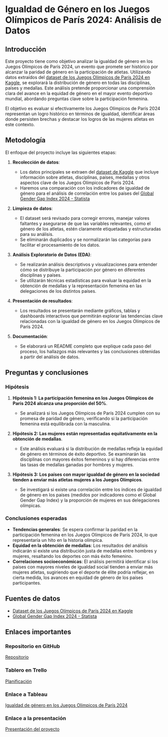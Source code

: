 # Igualdad de Género en los Juegos Olímpicos de París 2024: Análisis de Datos

## Introducción

Este proyecto tiene como objetivo analizar la igualdad de género en los Juegos Olímpicos de París 2024, un evento que promete ser histórico por alcanzar la paridad de género en la participación de atletas. Utilizando datos extraídos del [dataset de los Juegos Olímpicos de París 2024 en Kaggle](https://www.kaggle.com/datasets/piterfm/paris-2024-olympic-summer-games), se explorará la distribución de género en todas las disciplinas, países y medallas. Este análisis pretende proporcionar una comprensión clara del avance en la equidad de género en el mayor evento deportivo mundial, abordando preguntas clave sobre la participación femenina.

El objetivo es evaluar si efectivamente los Juegos Olímpicos de París 2024 representan un logro histórico en términos de igualdad, identificar áreas donde persisten brechas y destacar los logros de las mujeres atletas en este contexto.

## Metodología

El enfoque del proyecto incluye las siguientes etapas:

1. **Recolección de datos**: 
   - Los datos principales se extraen del [dataset de Kaggle](https://www.kaggle.com/datasets/piterfm/paris-2024-olympic-summer-games) que incluye información sobre atletas, disciplinas, países, medallas y otros aspectos clave de los Juegos Olímpicos de París 2024.
   - Haremos una comparación con los indicadores de igualdad de género para el análisis de correlación entre los países del [Global Gender Gap Index 2024 - Statista](https://www.statista.com/statistics/244387/the-global-gender-gap-index/)
   
2. **Limpieza de datos**: 
   - El dataset será revisado para corregir errores, manejar valores faltantes y asegurarse de que las variables relevantes, como el género de los atletas, estén claramente etiquetadas y estructuradas para su análisis.
   - Se eliminarán duplicados y se normalizarán las categorías para facilitar el procesamiento de los datos.

3. **Análisis Exploratorio de Datos (EDA)**: 
   - Se realizarán análisis descriptivos y visualizaciones para entender cómo se distribuye la participación por género en diferentes disciplinas y países.
   - Se utilizarán técnicas estadísticas para evaluar la equidad en la obtención de medallas y la representación femenina en las delegaciones de los distintos países.

4. **Presentación de resultados**: 
   - Los resultados se presentarán mediante gráficos, tablas y dashboards interactivos que permitirán explorar las tendencias clave relacionadas con la igualdad de género en los Juegos Olímpicos de París 2024.

5. **Documentación**: 
   - Se elaborará un README completo que explique cada paso del proceso, los hallazgos más relevantes y las conclusiones obtenidas a partir del análisis de datos.

## Preguntas y conclusiones

### Hipótesis

1. **Hipótesis 1: La participación femenina en los Juegos Olímpicos de París 2024 alcanza una proporción del 50%**.
   - Se analizará si los Juegos Olímpicos de París 2024 cumplen con su promesa de paridad de género, verificando si la participación femenina está equilibrada con la masculina.

2. **Hipótesis 2: Las mujeres están representadas equitativamente en la obtención de medallas**.
   - Este análisis evaluará si la distribución de medallas refleja la equidad de género en términos de éxito deportivo. Se examinarán las disciplinas con mayores éxitos femeninos y si hay diferencias entre las tasas de medallas ganadas por hombres y mujeres.

3. **Hipótesis 3: Los países con mayor igualdad de género en la sociedad tienden a enviar más atletas mujeres a los Juegos Olímpicos**.
   - Se investigará si existe una correlación entre los índices de igualdad de género en los países (medidos por indicadores como el Global Gender Gap Index) y la proporción de mujeres en sus delegaciones olímpicas.

### Conclusiones esperadas

- **Tendencias generales**: Se espera confirmar la paridad en la participación femenina en los Juegos Olímpicos de París 2024, lo que representaría un hito en la historia olímpica.
- **Equidad en la obtención de medallas**: Los resultados del análisis indicarán si existe una distribución justa de medallas entre hombres y mujeres, resaltando los deportes con más éxito femenino.
- **Correlaciones socioeconómicas**: El análisis permitirá identificar si los países con mayores niveles de igualdad social tienden a enviar más mujeres atletas, sugiriendo que el deporte de élite podría reflejar, en cierta medida, los avances en equidad de género de los países participantes.

## Fuentes de datos

- [Dataset de los Juegos Olímpicos de París 2024 en Kaggle](https://www.kaggle.com/datasets/piterfm/paris-2024-olympic-summer-games)
- [Global Gender Gap Index 2024 - Statista](https://www.statista.com/statistics/244387/the-global-gender-gap-index/)

## Enlaces importantes

### Repositorio en GitHub
[Repositorio](https://github.com/Rafa-Gamero/sql-database.git)

### Tablero en Trello
[Planificación](https://trello.com/b/cVenGouQ/deporte-y-g%C3%A9nero)

### Enlace a Tableau
[Igualdad de género en los Juegos Olímpicos de París 2024](https://prod-uk-a.online.tableau.com/t/contacto-acc783cdb6/authoring/DashboardIndia/Dashboard6#1)

### Enlace a la presentación
[Presentación del proyecto](https://prezi.com/view/Iq9tH4gxueuSt0WCe7R1/)


